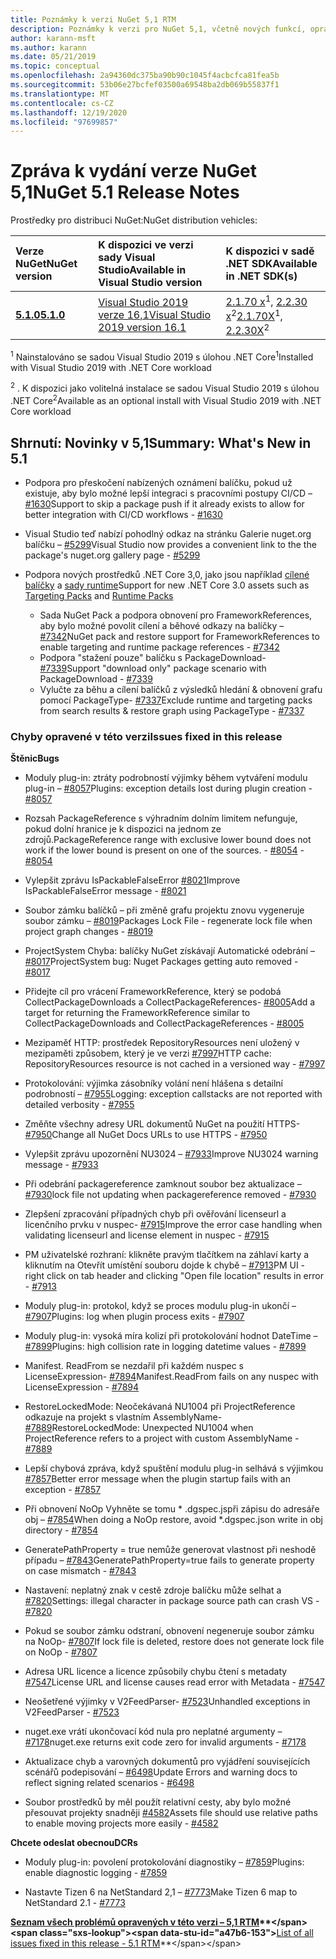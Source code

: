 ```yaml
---
title: Poznámky k verzi NuGet 5,1 RTM
description: Poznámky k verzi pro NuGet 5,1, včetně nových funkcí, oprav chyb a chcete odeslat obecnou.
author: karann-msft
ms.author: karann
ms.date: 05/21/2019
ms.topic: conceptual
ms.openlocfilehash: 2a94360dc375ba90b90c1045f4acbcfca81fea5b
ms.sourcegitcommit: 53b06e27bcfef03500a69548ba2db069b55837f1
ms.translationtype: MT
ms.contentlocale: cs-CZ
ms.lasthandoff: 12/19/2020
ms.locfileid: "97699857"
---
```

# <a name="nuget-51-release-notes"></a><span data-ttu-id="a47b6-103">Zpráva k vydání verze NuGet 5,1</span><span class="sxs-lookup"><span data-stu-id="a47b6-103">NuGet 5.1 Release Notes</span></span>

<span data-ttu-id="a47b6-104">Prostředky pro distribuci NuGet:</span><span class="sxs-lookup"><span data-stu-id="a47b6-104">NuGet distribution vehicles:</span></span>

| <span data-ttu-id="a47b6-105">Verze NuGet</span><span class="sxs-lookup"><span data-stu-id="a47b6-105">NuGet version</span></span> | <span data-ttu-id="a47b6-106">K dispozici ve verzi sady Visual Studio</span><span class="sxs-lookup"><span data-stu-id="a47b6-106">Available in Visual Studio version</span></span>| <span data-ttu-id="a47b6-107">K dispozici v sadě .NET SDK</span><span class="sxs-lookup"><span data-stu-id="a47b6-107">Available in .NET SDK(s)</span></span>|
|:---|:---|:---|
| [<span data-ttu-id="a47b6-108">**5.1.0**</span><span class="sxs-lookup"><span data-stu-id="a47b6-108">**5.1.0**</span></span>](https://nuget.org/downloads) | [<span data-ttu-id="a47b6-109">Visual Studio 2019 verze 16,1</span><span class="sxs-lookup"><span data-stu-id="a47b6-109">Visual Studio 2019 version 16.1</span></span>](https://visualstudio.microsoft.com/downloads/) | <span data-ttu-id="a47b6-110">[2.1.70 x](https://dotnet.microsoft.com/download/dotnet-core/2.1)<sup>1</sup>, [2.2.30 x](https://dotnet.microsoft.com/download/dotnet-core/2.2)<sup>2</sup></span><span class="sxs-lookup"><span data-stu-id="a47b6-110">[2.1.70X](https://dotnet.microsoft.com/download/dotnet-core/2.1)<sup>1</sup>, [2.2.30X](https://dotnet.microsoft.com/download/dotnet-core/2.2)<sup>2</sup></span></span> |

<span data-ttu-id="a47b6-111"><sup>1</sup> Nainstalováno se sadou Visual Studio 2019 s úlohou .NET Core</span><span class="sxs-lookup"><span data-stu-id="a47b6-111"><sup>1</sup>Installed with Visual Studio 2019 with .NET Core workload</span></span> 

<span data-ttu-id="a47b6-112"><sup>2</sup> . K dispozici jako volitelná instalace se sadou Visual Studio 2019 s úlohou .NET Core</span><span class="sxs-lookup"><span data-stu-id="a47b6-112"><sup>2</sup>Available as an optional install with Visual Studio 2019 with .NET Core workload</span></span>

## <a name="summary-whats-new-in-51"></a><span data-ttu-id="a47b6-113">Shrnutí: Novinky v 5,1</span><span class="sxs-lookup"><span data-stu-id="a47b6-113">Summary: What's New in 5.1</span></span>

* <span data-ttu-id="a47b6-114">Podpora pro přeskočení nabízených oznámení balíčku, pokud už existuje, aby bylo možné lepší integraci s pracovními postupy CI/CD – [#1630](https://github.com/NuGet/Home/issues/1630#issuecomment-483461100)</span><span class="sxs-lookup"><span data-stu-id="a47b6-114">Support to skip a package push if it already exists to allow for better integration with CI/CD workflows - [#1630](https://github.com/NuGet/Home/issues/1630#issuecomment-483461100)</span></span>

* <span data-ttu-id="a47b6-115">Visual Studio teď nabízí pohodlný odkaz na stránku Galerie nuget.org balíčku – [#5299](https://github.com/NuGet/Home/issues/5299#issuecomment-494458510)</span><span class="sxs-lookup"><span data-stu-id="a47b6-115">Visual Studio now provides a convenient link to the the package's nuget.org gallery page - [#5299](https://github.com/NuGet/Home/issues/5299#issuecomment-494458510)</span></span>

* <span data-ttu-id="a47b6-116">Podpora nových prostředků .NET Core 3,0, jako jsou například [cílené balíčky](https://github.com/dotnet/cli/issues/10006) a [sady runtime](https://github.com/dotnet/cli/issues/10007)</span><span class="sxs-lookup"><span data-stu-id="a47b6-116">Support for new .NET Core 3.0 assets such as [Targeting Packs](https://github.com/dotnet/cli/issues/10006) and [Runtime Packs](https://github.com/dotnet/cli/issues/10007)</span></span>
  * <span data-ttu-id="a47b6-117">Sada NuGet Pack a podpora obnovení pro FrameworkReferences, aby bylo možné povolit cílení a běhové odkazy na balíčky – [#7342](https://github.com/NuGet/Home/issues/7342)</span><span class="sxs-lookup"><span data-stu-id="a47b6-117">NuGet pack and restore support for FrameworkReferences to enable targeting and runtime package references - [#7342](https://github.com/NuGet/Home/issues/7342)</span></span>
  * <span data-ttu-id="a47b6-118">Podpora "stažení pouze" balíčku s PackageDownload- [#7339](https://github.com/NuGet/Home/issues/7339)</span><span class="sxs-lookup"><span data-stu-id="a47b6-118">Support "download only" package scenario with PackageDownload - [#7339](https://github.com/NuGet/Home/issues/7339)</span></span>
  * <span data-ttu-id="a47b6-119">Vylučte za běhu a cílení balíčků z výsledků hledání & obnovení grafu pomocí PackageType- [#7337](https://github.com/NuGet/Home/issues/7337)</span><span class="sxs-lookup"><span data-stu-id="a47b6-119">Exclude runtime and targeting packs from search results & restore graph using PackageType - [#7337](https://github.com/NuGet/Home/issues/7337)</span></span>

### <a name="issues-fixed-in-this-release"></a><span data-ttu-id="a47b6-120">Chyby opravené v této verzi</span><span class="sxs-lookup"><span data-stu-id="a47b6-120">Issues fixed in this release</span></span>

<span data-ttu-id="a47b6-121">**Štěnic**</span><span class="sxs-lookup"><span data-stu-id="a47b6-121">**Bugs**</span></span>

* <span data-ttu-id="a47b6-122">Moduly plug-in: ztráty podrobností výjimky během vytváření modulu plug-in – [#8057](https://github.com/NuGet/Home/issues/8057)</span><span class="sxs-lookup"><span data-stu-id="a47b6-122">Plugins:  exception details lost during plugin creation - [#8057](https://github.com/NuGet/Home/issues/8057)</span></span>

* <span data-ttu-id="a47b6-123">Rozsah PackageReference s výhradním dolním limitem nefunguje, pokud dolní hranice je k dispozici na jednom ze zdrojů.</span><span class="sxs-lookup"><span data-stu-id="a47b6-123">PackageReference range with exclusive lower bound does not work if the lower bound is present on one of the sources.</span></span><span data-ttu-id="a47b6-124"> - [#8054](https://github.com/NuGet/Home/issues/8054)</span><span class="sxs-lookup"><span data-stu-id="a47b6-124"> - [#8054](https://github.com/NuGet/Home/issues/8054)</span></span>

* <span data-ttu-id="a47b6-125">Vylepšit zprávu IsPackableFalseError [#8021](https://github.com/NuGet/Home/issues/8021)</span><span class="sxs-lookup"><span data-stu-id="a47b6-125">Improve IsPackableFalseError message - [#8021](https://github.com/NuGet/Home/issues/8021)</span></span>

* <span data-ttu-id="a47b6-126">Soubor zámku balíčků – při změně grafu projektu znovu vygeneruje soubor zámku – [#8019](https://github.com/NuGet/Home/issues/8019)</span><span class="sxs-lookup"><span data-stu-id="a47b6-126">Packages Lock File - regenerate lock file when project graph changes - [#8019](https://github.com/NuGet/Home/issues/8019)</span></span>

* <span data-ttu-id="a47b6-127">ProjectSystem Chyba: balíčky NuGet získávají Automatické odebrání – [#8017](https://github.com/NuGet/Home/issues/8017)</span><span class="sxs-lookup"><span data-stu-id="a47b6-127">ProjectSystem bug: Nuget Packages getting auto removed - [#8017](https://github.com/NuGet/Home/issues/8017)</span></span>

* <span data-ttu-id="a47b6-128">Přidejte cíl pro vrácení FrameworkReference, který se podobá CollectPackageDownloads a CollectPackageReferences- [#8005](https://github.com/NuGet/Home/issues/8005)</span><span class="sxs-lookup"><span data-stu-id="a47b6-128">Add a target for returning the FrameworkReference similar to CollectPackageDownloads and CollectPackageReferences - [#8005](https://github.com/NuGet/Home/issues/8005)</span></span>

* <span data-ttu-id="a47b6-129">Mezipaměť HTTP: prostředek RepositoryResources není uložený v mezipaměti způsobem, který je ve verzi [#7997](https://github.com/NuGet/Home/issues/7997)</span><span class="sxs-lookup"><span data-stu-id="a47b6-129">HTTP cache:  RepositoryResources resource is not cached in a versioned way - [#7997](https://github.com/NuGet/Home/issues/7997)</span></span>

* <span data-ttu-id="a47b6-130">Protokolování: výjimka zásobníky volání není hlášena s detailní podrobností – [#7955](https://github.com/NuGet/Home/issues/7955)</span><span class="sxs-lookup"><span data-stu-id="a47b6-130">Logging:  exception callstacks are not reported with detailed verbosity - [#7955](https://github.com/NuGet/Home/issues/7955)</span></span>

* <span data-ttu-id="a47b6-131">Změňte všechny adresy URL dokumentů NuGet na použití HTTPS- [#7950](https://github.com/NuGet/Home/issues/7950)</span><span class="sxs-lookup"><span data-stu-id="a47b6-131">Change all NuGet Docs URLs to use HTTPS - [#7950](https://github.com/NuGet/Home/issues/7950)</span></span>

* <span data-ttu-id="a47b6-132">Vylepšit zprávu upozornění NU3024 – [#7933](https://github.com/NuGet/Home/issues/7933)</span><span class="sxs-lookup"><span data-stu-id="a47b6-132">Improve NU3024 warning message - [#7933](https://github.com/NuGet/Home/issues/7933)</span></span>

* <span data-ttu-id="a47b6-133">Při odebrání packagereference zamknout soubor bez aktualizace – [#7930](https://github.com/NuGet/Home/issues/7930)</span><span class="sxs-lookup"><span data-stu-id="a47b6-133">lock file not updating when packagereference removed - [#7930](https://github.com/NuGet/Home/issues/7930)</span></span>

* <span data-ttu-id="a47b6-134">Zlepšení zpracování případných chyb při ověřování licenseurl a licenčního prvku v nuspec- [#7915](https://github.com/NuGet/Home/issues/7915)</span><span class="sxs-lookup"><span data-stu-id="a47b6-134">Improve the error case handling when validating licenseurl and license element in nuspec - [#7915](https://github.com/NuGet/Home/issues/7915)</span></span>

* <span data-ttu-id="a47b6-135">PM uživatelské rozhraní: klikněte pravým tlačítkem na záhlaví karty a kliknutím na Otevřít umístění souboru dojde k chybě – [#7913](https://github.com/NuGet/Home/issues/7913)</span><span class="sxs-lookup"><span data-stu-id="a47b6-135">PM UI - right click on tab header and clicking "Open file location" results in error - [#7913](https://github.com/NuGet/Home/issues/7913)</span></span>

* <span data-ttu-id="a47b6-136">Moduly plug-in: protokol, když se proces modulu plug-in ukončí – [#7907](https://github.com/NuGet/Home/issues/7907)</span><span class="sxs-lookup"><span data-stu-id="a47b6-136">Plugins:  log when plugin process exits - [#7907](https://github.com/NuGet/Home/issues/7907)</span></span>

* <span data-ttu-id="a47b6-137">Moduly plug-in: vysoká míra kolizí při protokolování hodnot DateTime – [#7899](https://github.com/NuGet/Home/issues/7899)</span><span class="sxs-lookup"><span data-stu-id="a47b6-137">Plugins:  high collision rate in logging datetime values - [#7899](https://github.com/NuGet/Home/issues/7899)</span></span>

* <span data-ttu-id="a47b6-138">Manifest. ReadFrom se nezdařil při každém nuspec s LicenseExpression- [#7894](https://github.com/NuGet/Home/issues/7894)</span><span class="sxs-lookup"><span data-stu-id="a47b6-138">Manifest.ReadFrom fails on any nuspec with LicenseExpression - [#7894](https://github.com/NuGet/Home/issues/7894)</span></span>

* <span data-ttu-id="a47b6-139">RestoreLockedMode: Neočekávaná NU1004 při ProjectReference odkazuje na projekt s vlastním AssemblyName- [#7889](https://github.com/NuGet/Home/issues/7889)</span><span class="sxs-lookup"><span data-stu-id="a47b6-139">RestoreLockedMode: Unexpected NU1004 when ProjectReference refers to a project with custom AssemblyName - [#7889](https://github.com/NuGet/Home/issues/7889)</span></span>

* <span data-ttu-id="a47b6-140">Lepší chybová zpráva, když spuštění modulu plug-in selhává s výjimkou [#7857](https://github.com/NuGet/Home/issues/7857)</span><span class="sxs-lookup"><span data-stu-id="a47b6-140">Better error message when the plugin startup fails with an exception - [#7857](https://github.com/NuGet/Home/issues/7857)</span></span>

* <span data-ttu-id="a47b6-141">Při obnovení NoOp Vyhněte se tomu \* .dgspec.jspři zápisu do adresáře obj – [#7854](https://github.com/NuGet/Home/issues/7854)</span><span class="sxs-lookup"><span data-stu-id="a47b6-141">When doing a NoOp restore, avoid \*.dgspec.json write in obj directory - [#7854](https://github.com/NuGet/Home/issues/7854)</span></span>

* <span data-ttu-id="a47b6-142">GeneratePathProperty = true nemůže generovat vlastnost při neshodě případu – [#7843](https://github.com/NuGet/Home/issues/7843)</span><span class="sxs-lookup"><span data-stu-id="a47b6-142">GeneratePathProperty=true fails to generate property on case mismatch - [#7843](https://github.com/NuGet/Home/issues/7843)</span></span>

* <span data-ttu-id="a47b6-143">Nastavení: neplatný znak v cestě zdroje balíčku může selhat a [#7820](https://github.com/NuGet/Home/issues/7820)</span><span class="sxs-lookup"><span data-stu-id="a47b6-143">Settings:  illegal character in package source path can crash VS - [#7820](https://github.com/NuGet/Home/issues/7820)</span></span>

* <span data-ttu-id="a47b6-144">Pokud se soubor zámku odstraní, obnovení negeneruje soubor zámku na NoOp- [#7807](https://github.com/NuGet/Home/issues/7807)</span><span class="sxs-lookup"><span data-stu-id="a47b6-144">If lock file is deleted, restore does not generate lock file on NoOp  - [#7807](https://github.com/NuGet/Home/issues/7807)</span></span>

* <span data-ttu-id="a47b6-145">Adresa URL licence a licence způsobily chybu čtení s metadaty [#7547](https://github.com/NuGet/Home/issues/7547)</span><span class="sxs-lookup"><span data-stu-id="a47b6-145">License URL and license causes read error with Metadata - [#7547](https://github.com/NuGet/Home/issues/7547)</span></span>

* <span data-ttu-id="a47b6-146">Neošetřené výjimky v V2FeedParser- [#7523](https://github.com/NuGet/Home/issues/7523)</span><span class="sxs-lookup"><span data-stu-id="a47b6-146">Unhandled exceptions in V2FeedParser - [#7523](https://github.com/NuGet/Home/issues/7523)</span></span>

* <span data-ttu-id="a47b6-147">nuget.exe vrátí ukončovací kód nula pro neplatné argumenty – [#7178](https://github.com/NuGet/Home/issues/7178)</span><span class="sxs-lookup"><span data-stu-id="a47b6-147">nuget.exe returns exit code zero for invalid arguments - [#7178](https://github.com/NuGet/Home/issues/7178)</span></span>

* <span data-ttu-id="a47b6-148">Aktualizace chyb a varovných dokumentů pro vyjádření souvisejících scénářů podepisování – [#6498](https://github.com/NuGet/Home/issues/6498)</span><span class="sxs-lookup"><span data-stu-id="a47b6-148">Update Errors and warning docs to reflect signing related scenarios - [#6498](https://github.com/NuGet/Home/issues/6498)</span></span>

* <span data-ttu-id="a47b6-149">Soubor prostředků by měl použít relativní cesty, aby bylo možné přesouvat projekty snadněji [#4582](https://github.com/NuGet/Home/issues/4582)</span><span class="sxs-lookup"><span data-stu-id="a47b6-149">Assets file should use relative paths to enable moving projects more easily - [#4582](https://github.com/NuGet/Home/issues/4582)</span></span>

<span data-ttu-id="a47b6-150">**Chcete odeslat obecnou**</span><span class="sxs-lookup"><span data-stu-id="a47b6-150">**DCRs**</span></span>

* <span data-ttu-id="a47b6-151">Moduly plug-in: povolení protokolování diagnostiky – [#7859](https://github.com/NuGet/Home/issues/7859)</span><span class="sxs-lookup"><span data-stu-id="a47b6-151">Plugins:  enable diagnostic logging - [#7859](https://github.com/NuGet/Home/issues/7859)</span></span>

* <span data-ttu-id="a47b6-152">Nastavte Tizen 6 na NetStandard 2,1 – [#7773](https://github.com/NuGet/Home/issues/7773)</span><span class="sxs-lookup"><span data-stu-id="a47b6-152">Make Tizen 6 map to NetStandard 2.1 - [#7773](https://github.com/NuGet/Home/issues/7773)</span></span>

<span data-ttu-id="a47b6-153">**[Seznam všech problémů opravených v této verzi – 5,1 RTM](https://github.com/nuget/home/issues?q=is%3Aissue+is%3Aclosed+milestone%3A%225.1")**</span><span class="sxs-lookup"><span data-stu-id="a47b6-153">**[List of all issues fixed in this release - 5.1 RTM](https://github.com/nuget/home/issues?q=is%3Aissue+is%3Aclosed+milestone%3A%225.1")**</span></span>
